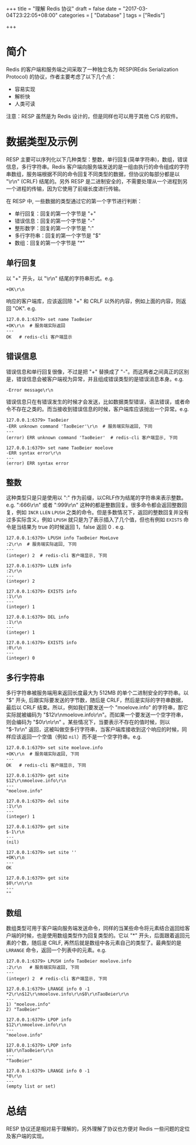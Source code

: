 +++
title = "理解 Redis 协议"
draft = false
date = "2017-03-04T23:22:05+08:00"
categories = [ "Database" ]
tags = ["Redis"]

+++

# 简介

Redis 的客户端和服务端之间采取了一种独立名为 RESP(REdis Serialization Protocol) 的协议，作者主要考虑了以下几个点：

* 容易实现
* 解析快
* 人类可读

注意：RESP 虽然是为 Redis 设计的，但是同样也可以用于其他 C/S 的软件。


# 数据类型及示例

RESP 主要可以序列化以下几种类型：整数，单行回复(简单字符串)，数组，错误信息，多行字符串。Redis 客户端向服务端发送的是一组由执行的命令组成的字符串数组，服务端根据不同的命令回复不同类型的数据，但协议的每部分都是以 "\r\n" (CRLF) 结尾的。另外 RESP 是二进制安全的，不需要处理从一个进程到另一个进程的传输，因为它使用了前缀长度进行传输。

在 RESP 中, 一些数据的类型通过它的第一个字节进行判断：

* 单行回复：回复的第一个字节是 "+"
* 错误信息：回复的第一个字节是 "-"
* 整形数字：回复的第一个字节是 ":"
* 多行字符串：回复的第一个字节是 "\$"
* 数组：回复的第一个字节是 "*"

## 单行回复

以 "+" 开头，以 "\r\n" 结尾的字符串形式。e.g.

```
+OK\r\n
```

响应的客户端库，应该返回除 "+" 和 CRLF 以外的内容，例如上面的内容，则返回 "OK". e.g.

```
127.0.0.1:6379> set name TaoBeier
+OK\r\n  # 服务端实际返回
---
OK   # redis-cli 客户端显示
```

## 错误信息

错误信息和单行回复很像，不过是把 "+" 替换成了 "-"。而这两者之间真正的区别是，错误信息会被客户端视为异常，并且组成错误类型的是错误消息本身。e.g.

```
-Error message\r\n
```

错误信息只在有错误发生的时候才会发送，比如数据类型错误，语法错误，或者命令不存在之类的。而当接收到错误信息的时候，客户端库应该抛出一个异常。e.g.

```
127.0.0.1:6379> TaoBeier
-ERR unknown command 'TaoBeier'\r\n  # 服务端实际返回, 下同
---
(error) ERR unknown command 'TaoBeier'  # redis-cli 客户端显示, 下同

127.0.0.1:6379> set name TaoBeier moelove
-ERR syntax error\r\n
---
(error) ERR syntax error
```

## 整数

这种类型只是只是使用以 ":" 作为前缀，以CRLF作为结尾的字符串来表示整数。e.g. ":666\r\n" 或者 ":999\r\n" 这种的都是整数回复。很多命令都会返回整数回复，例如 `INCR` `LLEN` `LPUSH` 之类的命令。但是多数情况下，返回的整数回复并没有过多实际含义，例如 `LPUSH` 就只是为了表示插入了几个值，但也有例如 `EXISTS` 命令是当结果为 true 的时候返回 1，false 返回 0 . e.g.

```
127.0.0.1:6379> LPUSH info TaoBeier MoeLove
:2\r\n  # 服务端实际返回, 下同
---
(integer) 2  # redis-cli 客户端显示, 下同

127.0.0.1:6379> LLEN info
:2\r\n
---
(integer) 2

127.0.0.1:6379> EXISTS info
:1\r\n
---
(integer) 1

127.0.0.1:6379> DEL info
:1\r\n
---
(integer) 1

127.0.0.1:6379> EXISTS info
:0\r\n
---
(integer) 0
```

## 多行字符串

多行字符串被服务端用来返回长度最大为 512MB 的单个二进制安全的字符串。以 "\$" 开头, 后跟实际要发送的字节数，随后是 CRLF，然后是实际的字符串数据，最后以 CRLF 结束。所以，例如我们要发送一个 "moelove.info" 的字符串，那它实际就被编码为 "\$12\r\nmoelove.info\r\n"。而如果一个要发送一个空字符串，则会编码为 "\$0\r\n\r\n" 。某些情况下，当要表示不存在的值时候，则以 "\$-1\r\n" 返回，这被叫做空多行字符串，当客户端库接收到这个响应的时候，同样应该返回一个空值（例如 `nil`）而不是一个空字符串。e.g.

```
127.0.0.1:6379> set site moelove.info
+OK\r\n  # 服务端实际返回, 下同
---
OK   # redis-cli 客户端显示, 下同

127.0.0.1:6379> get site
$12\r\nmoelove.info\r\n
---
"moelove.info"

127.0.0.1:6379> del site
:1\r\n
---
(integer) 1

127.0.0.1:6379> get site
$-1\r\n
---
(nil)

127.0.0.1:6379> set site ''
+OK\r\n
---
OK

127.0.0.1:6379> get site
$0\r\n\r\n
---
""
```

## 数组

数组类型可用于客户端向服务端发送命令，同样的当某些命令将元素结合返回给客户端的时候，也是使用数组类型作为回复类型的。它以 "*" 开头，后面跟着返回元素的个数，随后是 CRLF, 再然后就是数组中各元素自己的类型了。最典型的是 `LRRANGE` 命令，返回一个列表中的元素。e.g.

```
127.0.0.1:6379> LPUSH info TaoBeier moelove.info
:2\r\n   # 服务端实际返回, 下同
---
(integer) 2  # redis-cli 客户端显示, 下同

127.0.0.1:6379> LRANGE info 0 -1
*2\r\n$12\r\nmoelove.info\r\n$8\r\nTaoBeier\r\n
---
1) "moelove.info"
2) "TaoBeier"

127.0.0.1:6379> LPOP info
$12\r\nmoelove.info\r\n
---
"moelove.info"

127.0.0.1:6379> LPOP info
$8\r\nTaoBeier\r\n
---
"TaoBeier"

127.0.0.1:6379> LRANGE info 0 -1
*0\r\n
---
(empty list or set)
```


# 总结

RESP 协议还是相对易于理解的，另外理解了协议也方便对 Redis 一些问题的定位及客户端的实现。
